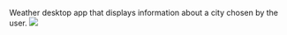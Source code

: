 Weather desktop app that displays information about a city chosen by the user.
<img src="https://i.imgur.com/UcDlPEo.png">
